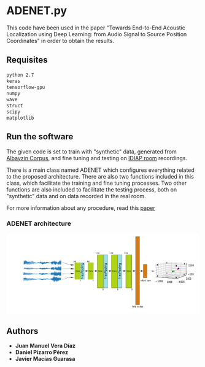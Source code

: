 # ADENET.py

This code have been used in the paper "Towards End-to-End Acoustic Localization using Deep Learning: from Audio Signal to Source Position Coordinates" in order to obtain the results.

## Requisites
```
python 2.7
keras
tensorflow-gpu
numpy
wave
struct
scipy
matplotlib
```

## Run the software
The given code is set to train with "synthetic" data, generated from [Albayzin Corpus](http://catalogue.elra.info/en-us/repository/browse/ELRA-S0089/), and fine tuning and testing on [IDIAP room](http://www.idiap.ch/dataset/av16-3/) recordings.

There is a main class named ADENET which configures everything related to the proposed architecture. There are also two functions included in this class, which facilitate the training and fine tuning processes. Two other functions are also included to facilitate the testing process, both on "synthetic" data and on data recorded in the real room. 

For more information about any procedure, read this [paper](http://www.mdpi.com/1424-8220/18/10/3418)

### ADENET architecture

<img style= "center" src="https://github.com/juanmavera/ADENET/blob/master/images/Adenet_architecture.png" />

## Authors
* **Juan Manuel Vera Díaz**
* **Daniel Pizarro Pérez**
* **Javier Macías Guarasa**
